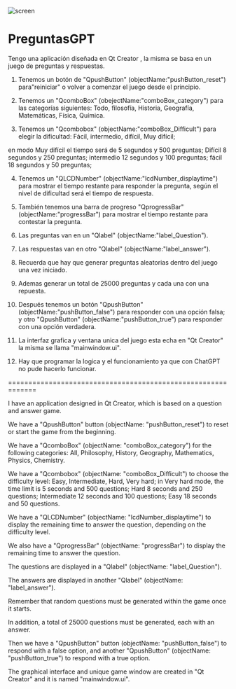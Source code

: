 ![screen](https://user-images.githubusercontent.com/4615556/229383785-9dad7cab-d584-421b-88f9-d542dc67329e.png)
# PreguntasGPT
Tengo una aplicación diseñada en Qt Creator , la misma se basa en un juego de preguntas y respuestas.

1. Tenemos un botón de "QpushButton" (objectName:"pushButton_reset") para"reiniciar" o volver a comenzar el juego desde el principio.

2. Tenemos un "QcomboBox" (obejectName:"comboBox_category") para las categorías siguientes:
Todo, filosofía, Historia, Geografía, Matemáticas, Física, Química.


3. Tenemos un  "Qcombobox" (objectName:"comboBox_Difficult") para elegir la dificultad: Fácil, intermedio, difícil, Muy difícil;

 en modo Muy difícil el tiempo será de 5 segundos y 500 preguntas;
 Difícil 8 segundos y 250 preguntas;
 intermedio 12 segundos y 100 preguntas;
 fácil 18 segundos y 50 preguntas;

4. Tenemos un "QLCDNumber" (objectName:"lcdNumber_displaytime") para mostrar el tiempo restante para responder la pregunta, según el nivel de dificultad será el tiempo de respuesta.

5. También tenemos una barra de progreso "QprogressBar" (objectName:"progressBar") para mostrar el tiempo restante para contestar la pregunta.

6. Las preguntas van en un "Qlabel" (objectName:"label_Question").

7. Las respuestas van en otro "Qlabel" (objectName:"label_answer").

8. Recuerda que hay que generar preguntas aleatorias dentro del juego una vez iniciado.

9. Ademas generar un total de 25000 preguntas y cada una con una repuesta.

10. Después tenemos un botón "QpushButton" (objectName:"pushButton_false")  para responder con una opción falsa;
 y otro "QpushButton" (objectName:"pushButton_true") para responder con una opción verdadera.

10. La interfaz grafica y ventana unica del juego esta echa en "Qt Creator" la misma se llama "mainwindow.ui".

11. Hay que programar la logica y el funcionamiento ya que con ChatGPT no pude hacerlo funcionar.

=============================================================

I have an application designed in Qt Creator, which is based on a question and answer game.

We have a "QpushButton" button (objectName: "pushButton_reset") to reset or start the game from the beginning.

We have a "QcomboBox" (objectName: "comboBox_category") for the following categories: All, Philosophy, History, Geography, Mathematics, Physics, Chemistry.

We have a "Qcombobox" (objectName: "comboBox_Difficult") to choose the difficulty level: Easy, Intermediate, Hard, Very hard; in Very hard mode, the time limit is 5 seconds and 500 questions; Hard 8 seconds and 250 questions; Intermediate 12 seconds and 100 questions; Easy 18 seconds and 50 questions.

We have a "QLCDNumber" (objectName: "lcdNumber_displaytime") to display the remaining time to answer the question, depending on the difficulty level.

We also have a "QprogressBar" (objectName: "progressBar") to display the remaining time to answer the question.

The questions are displayed in a "Qlabel" (objectName: "label_Question").

The answers are displayed in another "Qlabel" (objectName: "label_answer").

Remember that random questions must be generated within the game once it starts.

In addition, a total of 25000 questions must be generated, each with an answer.

Then we have a "QpushButton" button (objectName: "pushButton_false") to respond with a false option, and another "QpushButton" (objectName: "pushButton_true") to respond with a true option.

The graphical interface and unique game window are created in "Qt Creator" and it is named "mainwindow.ui".
